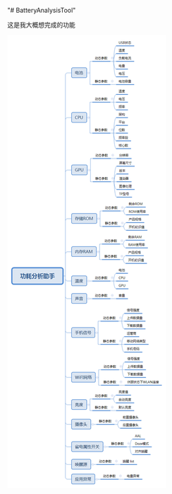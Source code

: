 "# BatteryAnalysisTool"

这是我大概想完成的功能

![功耗分析助手](https://raw.githubusercontent.com/sufadi/BatteryAnalysisTool/master/screenshot/%E5%8A%9F%E8%80%97%E5%88%86%E6%9E%90%E5%8A%A9%E6%89%8B01.png)
